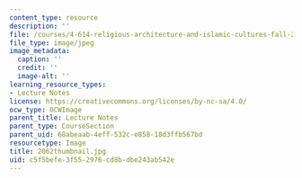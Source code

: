 ```yaml
---
content_type: resource
description: ''
file: /courses/4-614-religious-architecture-and-islamic-cultures-fall-2002/c5f5befe3f552976cd8bdbe243ab542e_2062thumbnail.jpg
file_type: image/jpeg
image_metadata:
  caption: ''
  credit: ''
  image-alt: ''
learning_resource_types:
- Lecture Notes
license: https://creativecommons.org/licenses/by-nc-sa/4.0/
ocw_type: OCWImage
parent_title: Lecture Notes
parent_type: CourseSection
parent_uid: 68abeaab-4eff-532c-e858-18d3ffb567bd
resourcetype: Image
title: 2062thumbnail.jpg
uid: c5f5befe-3f55-2976-cd8b-dbe243ab542e
---
```

